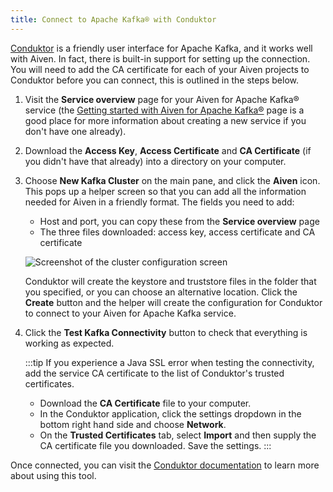 ```yaml
---
title: Connect to Apache Kafka® with Conduktor
---
```


[Conduktor](https://www.conduktor.io/) is a friendly user interface for
Apache Kafka, and it works well with Aiven. In fact, there is built-in
support for setting up the connection. You will need to add the CA
certificate for each of your Aiven projects to Conduktor before you can
connect, this is outlined in the steps below.

1.  Visit the **Service overview** page for your Aiven for Apache Kafka®
    service (the [Getting started with Aiven for Apache Kafka®](/docs/products/kafka/get-started) page is a good place for more information about creating
    a new service if you don't have one already).

2.  Download the **Access Key**, **Access Certificate** and **CA
    Certificate** (if you didn't have that already) into a directory on
    your computer.

3.  Choose **New Kafka Cluster** on the main pane, and click the
    **Aiven** icon. This pops up a helper screen so that you can add all
    the information needed for Aiven in a friendly format. The fields
    you need to add:

    -   Host and port, you can copy these from the **Service overview**
        page
    -   The three files downloaded: access key, access certificate and
        CA certificate

    ![Screenshot of the cluster configuration screen](/images/content/products/kafka/conduktor-config.png)

    Conduktor will create the keystore and truststore files in the
    folder that you specified, or you can choose an alternative
    location. Click the **Create** button and the helper will create the
    configuration for Conduktor to connect to your Aiven for Apache
    Kafka service.

4.  Click the **Test Kafka Connectivity** button to check that
    everything is working as expected.

    :::tip
    If you experience a Java SSL error when testing the connectivity,
    add the service CA certificate to the list of Conduktor's trusted
    certificates.

    -   Download the **CA Certificate** file to your computer.
    -   In the Conduktor application, click the settings dropdown in the
        bottom right hand side and choose **Network**.
    -   On the **Trusted Certificates** tab, select **Import** and then
        supply the CA certificate file you downloaded. Save the
        settings.
    :::

Once connected, you can visit the [Conduktor
documentation](https://docs.conduktor.io/) to learn more about using
this tool.
